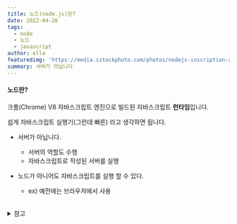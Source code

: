 ```yaml
---
title: 노드(node.js)란?
date: 2022-04-26
tags:
  - node
  - 노드
  - javascript
author: ella
featuredimg: 'https://media.istockphoto.com/photos/nodejs-inscription-against-laptop-and-code-background-picture-id1347542592?b=1&k=20&m=1347542592&s=170667a&w=0&h=L7Vdq9Ae4cAlL-xZ_EqZog1wixnNUGOJHmEjhW868Xg='
summary: 서버가 아닙니다
---
```


#### 노드란?

크롬(Chrome) V8 자바스크립트 엔진으로 빌드된 자바스크립트 **런타임**입니다.

쉽게 자바스크립트 실행기(그런데 빠른) 라고 생각하면 됩니다.

- 서버가 아닙니다.

  - 서버의 역할도 수행
  - 자바스크립트로 작성된 서버를 실행

- 노드가 아니어도 자바스크립트를 실행 할 수 있다.
  - ex) 예전에는 브라우저에서 사용

<br>
<details>
  <summary>참고</summary>
  <div markdown="1">
    1. 제로초 - 노드교과서 개정판 (<a href="https://www.youtube.com/channel/UCp-vBtwvBmDiGqjvLjChaJw">링크</a>)
  </div>
</details>
